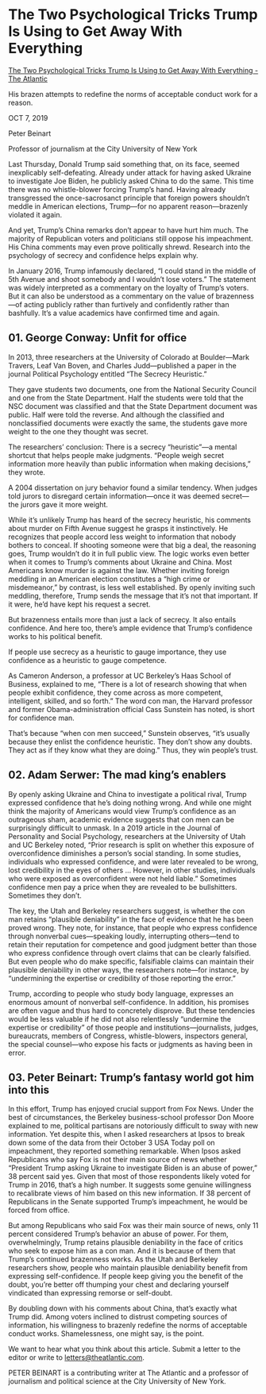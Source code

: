 # The Two Psychological Tricks Trump Is Using to Get Away With Everything

[The Two Psychological Tricks Trump Is Using to Get Away With Everything - The Atlantic](https://www.theatlantic.com/ideas/archive/2019/10/trumps-brazenness-is-his-greatest-asset/599527/)

His brazen attempts to redefine the norms of acceptable conduct work for a reason.

OCT 7, 2019

Peter Beinart

Professor of journalism at the City University of New York

Last Thursday, Donald Trump said something that, on its face, seemed inexplicably self-defeating. Already under attack for having asked Ukraine to investigate Joe Biden, he publicly asked China to do the same. This time there was no whistle-blower forcing Trump’s hand. Having already transgressed the once-sacrosanct principle that foreign powers shouldn’t meddle in American elections, Trump—for no apparent reason—brazenly violated it again.

And yet, Trump’s China remarks don’t appear to have hurt him much. The majority of Republican voters and politicians still oppose his impeachment. His China comments may even prove politically shrewd. Research into the psychology of secrecy and confidence helps explain why.

In January 2016, Trump infamously declared, “I could stand in the middle of 5th Avenue and shoot somebody and I wouldn’t lose voters.” The statement was widely interpreted as a commentary on the loyalty of Trump’s voters. But it can also be understood as a commentary on the value of brazenness—of acting publicly rather than furtively and confidently rather than bashfully. It’s a value academics have confirmed time and again.

## 01. George Conway: Unfit for office

In 2013, three researchers at the University of Colorado at Boulder—Mark Travers, Leaf Van Boven, and Charles Judd—published a paper in the journal Political Psychology entitled “The Secrecy Heuristic.” 

They gave students two documents, one from the National Security Council and one from the State Department. Half the students were told that the NSC document was classified and that the State Department document was public. Half were told the reverse. And although the classified and nonclassified documents were exactly the same, the students gave more weight to the one they thought was secret. 

The researchers’ conclusion: There is a secrecy “heuristic”—a mental shortcut that helps people make judgments. “People weigh secret information more heavily than public information when making decisions,” they wrote. 

A 2004 dissertation on jury behavior found a similar tendency. When judges told jurors to disregard certain information—once it was deemed secret—the jurors gave it more weight.

While it’s unlikely Trump has heard of the secrecy heuristic, his comments about murder on Fifth Avenue suggest he grasps it instinctively. He recognizes that people accord less weight to information that nobody bothers to conceal. If shooting someone were that big a deal, the reasoning goes, Trump wouldn’t do it in full public view. The logic works even better when it comes to Trump’s comments about Ukraine and China. Most Americans know murder is against the law. Whether inviting foreign meddling in an American election constitutes a “high crime or misdemeanor,” by contrast, is less well established. By openly inviting such meddling, therefore, Trump sends the message that it’s not that important. If it were, he’d have kept his request a secret.

But brazenness entails more than just a lack of secrecy. It also entails confidence. And here too, there’s ample evidence that Trump’s confidence works to his political benefit.

If people use secrecy as a heuristic to gauge importance, they use confidence as a heuristic to gauge competence. 

As Cameron Anderson, a professor at UC Berkeley’s Haas School of Business, explained to me, “There is a lot of research showing that when people exhibit confidence, they come across as more competent, intelligent, skilled, and so forth.” The word con man, the Harvard professor and former Obama-administration official Cass Sunstein has noted, is short for confidence man. 

That’s because “when con men succeed,” Sunstein observes, “it’s usually because they enlist the confidence heuristic. They don’t show any doubts. They act as if they know what they are doing.” Thus, they win people’s trust.

## 02. Adam Serwer: The mad king’s enablers 

By openly asking Ukraine and China to investigate a political rival, Trump expressed confidence that he’s doing nothing wrong. And while one might think the majority of Americans would view Trump’s confidence as an outrageous sham, academic evidence suggests that con men can be surprisingly difficult to unmask. In a 2019 article in the Journal of Personality and Social Psychology, researchers at the University of Utah and UC Berkeley noted, “Prior research is split on whether this exposure of overconfidence diminishes a person’s social standing. In some studies, individuals who expressed confidence, and were later revealed to be wrong, lost credibility in the eyes of others … However, in other studies, individuals who were exposed as overconfident were not held liable.” Sometimes confidence men pay a price when they are revealed to be bullshitters. Sometimes they don’t.

The key, the Utah and Berkeley researchers suggest, is whether the con man retains “plausible deniability” in the face of evidence that he has been proved wrong. They note, for instance, that people who express confidence through nonverbal cues—speaking loudly, interrupting others—tend to retain their reputation for competence and good judgment better than those who express confidence through overt claims that can be clearly falsified. But even people who do make specific, falsifiable claims can maintain their plausible deniability in other ways, the researchers note—for instance, by “undermining the expertise or credibility of those reporting the error.”

Trump, according to people who study body language, expresses an enormous amount of nonverbal self-confidence. In addition, his promises are often vague and thus hard to concretely disprove. But these tendencies would be less valuable if he did not also relentlessly “undermine the expertise or credibility” of those people and institutions—journalists, judges, bureaucrats, members of Congress, whistle-blowers, inspectors general, the special counsel—who expose his facts or judgments as having been in error.

## 03. Peter Beinart: Trump’s fantasy world got him into this 

In this effort, Trump has enjoyed crucial support from Fox News. Under the best of circumstances, the Berkeley business-school professor Don Moore explained to me, political partisans are notoriously difficult to sway with new information. Yet despite this, when I asked researchers at Ipsos to break down some of the data from their October 3 USA Today poll on impeachment, they reported something remarkable. When Ipsos asked Republicans who say Fox is not their main source of news whether “President Trump asking Ukraine to investigate Biden is an abuse of power,” 38 percent said yes. Given that most of those respondents likely voted for Trump in 2016, that’s a high number. It suggests some genuine willingness to recalibrate views of him based on this new information. If 38 percent of Republicans in the Senate supported Trump’s impeachment, he would be forced from office.

But among Republicans who said Fox was their main source of news, only 11 percent considered Trump’s behavior an abuse of power. For them, overwhelmingly, Trump retains plausible deniability in the face of critics who seek to expose him as a con man. And it is because of them that Trump’s continued brazenness works. As the Utah and Berkeley researchers show, people who maintain plausible deniability benefit from expressing self-confidence. If people keep giving you the benefit of the doubt, you’re better off thumping your chest and declaring yourself vindicated than expressing remorse or self-doubt.

By doubling down with his comments about China, that’s exactly what Trump did. Among voters inclined to distrust competing sources of information, his willingness to brazenly redefine the norms of acceptable conduct works. Shamelessness, one might say, is the point.

We want to hear what you think about this article. Submit a letter to the editor or write to letters@theatlantic.com.

PETER BEINART is a contributing writer at The Atlantic and a professor of journalism and political science at the City University of New York.

